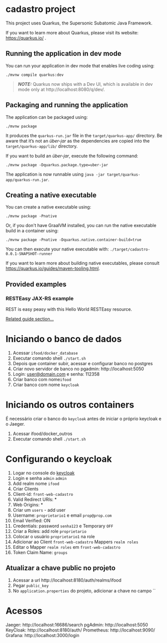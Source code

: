 # cadastro project

This project uses Quarkus, the Supersonic Subatomic Java Framework.

If you want to learn more about Quarkus, please visit its website: https://quarkus.io/ .

## Running the application in dev mode

You can run your application in dev mode that enables live coding using:
```shell script
./mvnw compile quarkus:dev
```

> **_NOTE:_**  Quarkus now ships with a Dev UI, which is available in dev mode only at http://localhost:8080/q/dev/.

## Packaging and running the application

The application can be packaged using:
```shell script
./mvnw package
```
It produces the `quarkus-run.jar` file in the `target/quarkus-app/` directory.
Be aware that it’s not an _über-jar_ as the dependencies are copied into the `target/quarkus-app/lib/` directory.

If you want to build an _über-jar_, execute the following command:
```shell script
./mvnw package -Dquarkus.package.type=uber-jar
```

The application is now runnable using `java -jar target/quarkus-app/quarkus-run.jar`.

## Creating a native executable

You can create a native executable using: 
```shell script
./mvnw package -Pnative
```

Or, if you don't have GraalVM installed, you can run the native executable build in a container using: 
```shell script
./mvnw package -Pnative -Dquarkus.native.container-build=true
```

You can then execute your native executable with: `./target/cadastro-0.0.1-SNAPSHOT-runner`

If you want to learn more about building native executables, please consult https://quarkus.io/guides/maven-tooling.html.

## Provided examples

### RESTEasy JAX-RS example

REST is easy peasy with this Hello World RESTEasy resource.

[Related guide section...](https://quarkus.io/guides/getting-started#the-jax-rs-resources)

# Iniciando o banco de dados

1. Acessar `ifood/docker_database`
2. Executar comando shell `./start.sh`
3. Depois que container subir, acessar e configurar banco no postgres
4. Criar novo servidor de banco no pgadmin: http://localhost:5050
5. Login: user@domain.com e senha: 112358
6. Criar banco com nome`ifood`
7. Criar banco com nome `keycloak`

# Iniciando os outros containers

É necessário criar o banco do `keycloak` antes de iniciar o próprio keycloak e o Jaeger.

1. Acessar ifood/docker_outros
2. Executar comando shell `./start.sh`

# Configurando o keycloak

1. Logar no console do [keycloak](http://localhost:8180/auth/)
2. Login e senha `admin` `admin`
3. Add realm nome `ifood`
4. Criar Clients
5. Client-id: `front-web-cadastro`
6. Valid Redirect URIs: *
7. Web Origins: *
8. Criar um `users` - add user
9. Username: `proprietario1` e email `prop@prop.com`
10. Email Verified: ON
11. Credentials: password `senha123` e Temporary `OFF`
12. Criar a Roles: add role `proprietario`
13. Colocar o usuário `proprietario1` na role
14. Adicionar ao Client `front-web-cadastro` Mappers `realm roles`
15. Editar o Mapper `realm roles` em `front-web-cadastro`
16. Token Claim Name: `groups`

## Atualizar a chave public no projeto

1. Acessar a url http://localhost:8180/auth/realms/ifood
2. Pegar `public_key`
3. No `application.properties` do projeto, adicionar a chave no campo ``

# Acessos

Jaeger: http://localhost:16686/search
pgAdmin: http://localhost:5050
KeyCloak: http://localhost:8180/auth/
Prometheus: http://localhost:9090/
Grafana: http://localhost:3000/login